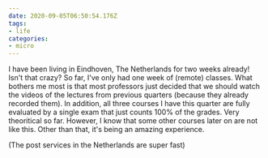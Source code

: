 ```yaml
---
date: 2020-09-05T06:50:54.176Z
tags:
- life
categories:
- micro
---
```


I have been living in Eindhoven, The Netherlands for two weeks already! Isn't that crazy? So far, I've only had one week of (remote) classes. What bothers me most is that most professors just decided that we should watch the videos of the lectures from previous quarters (because they already recorded them). In addition, all three courses I have this quarter are fully evaluated by a single exam that just counts 100% of the grades. Very theoritical so far. However, I know that some other courses later on are not like this. Other than that, it's being an amazing experience.

(The post services in the Netherlands are super fast)
